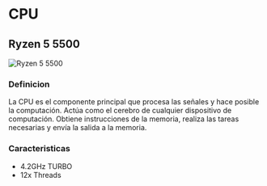# CPU
## Ryzen 5 5500
![Ryzen 5 5500](https://www.evetech.co.za/repository/components/amd-ryzen-5-5500-processor-600px-v2.jpg)

### Definicion
La CPU es el componente principal que procesa las señales y hace posible la computación. Actúa como el cerebro de cualquier dispositivo de computación. Obtiene instrucciones de la memoria, realiza las tareas necesarias y envía la salida a la memoria.

### Caracteristicas
- 4.2GHz TURBO
- 12x Threads